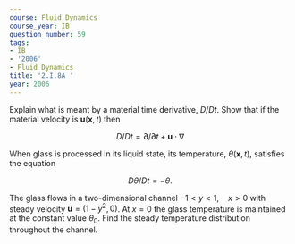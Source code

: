 ```yaml
---
course: Fluid Dynamics
course_year: IB
question_number: 59
tags:
- IB
- '2006'
- Fluid Dynamics
title: '2.I.8A '
year: 2006
---
```



Explain what is meant by a material time derivative, $D / D t$. Show that if the material velocity is $\mathbf{u}(\mathbf{x}, t)$ then

$$D / D t=\partial / \partial t+\mathbf{u} \cdot \nabla$$

When glass is processed in its liquid state, its temperature, $\theta(\mathbf{x}, t)$, satisfies the equation

$$D \theta / D t=-\theta \text {. }$$

The glass flows in a two-dimensional channel $-1<y<1, \quad x>0$ with steady velocity $\mathbf{u}=\left(1-y^{2}, 0\right)$. At $x=0$ the glass temperature is maintained at the constant value $\theta_{0}$. Find the steady temperature distribution throughout the channel.